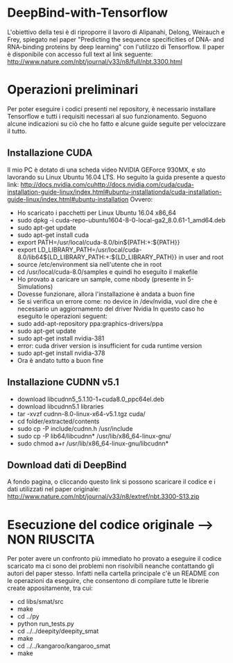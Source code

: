 # DeepBind-with-Tensorflow
L'obiettivo della tesi è di riproporre il lavoro di Alipanahi, Delong, Weirauch e Frey, spiegato nel paper "Predicting the sequence specificities of DNA- and RNA-binding proteins by deep learning" con l'utilizzo di Tensorflow.
Il paper è disponibile con accesso full text al link seguente:
http://www.nature.com/nbt/journal/v33/n8/full/nbt.3300.html

# Operazioni preliminari
Per poter eseguire i codici presenti nel repository, è necessario installare Tensorflow e tutti i requisiti necessari al suo funzionamento. Seguono alcune indicazioni su ciò che ho fatto e alcune guide seguite per velocizzare il tutto.

## Installazione CUDA
Il mio PC è dotato di una scheda video NVIDIA GEForce 930MX, e sto lavorando su Linux Ubuntu 16.04 LTS.
Ho seguito la guida presente a questo link: 
http://docs.nvidia.com/cuhttp://docs.nvidia.com/cuda/cuda-installation-guide-linux/index.html#ubuntu-installationda/cuda-installation-guide-linux/index.html#ubuntu-installation
Ovvero:
- Ho scaricato i pacchetti per Linux Ubuntu 16.04 x86_64
- sudo dpkg -i cuda-repo-ubuntu1604-8-0-local-ga2_8.0.61-1_amd64.deb
- sudo apt-get update
- sudo apt-get install cuda
- export PATH=/usr/local/cuda-8.0/bin${PATH:+:${PATH}}
- export LD_LIBRARY_PATH=/usr/local/cuda-8.0/lib64${LD_LIBRARY_PATH:+:${LD_LIBRARY_PATH}} in user and root
- source /etc/environment sia nell'utente che in root
- cd /usr/local/cuda-8.0/samples e quindi ho eseguito il makefile
- Ho provato a caricare un sample, come nbody (presente in 5-Simulations)
- Dovesse funzionare, allora l'installazione è andata a buon fine
- Se si verifica un errore come: no device in /dev/nvidia, vuol dire che è necessario un aggiornamento del driver Nvidia
In questo caso ho eseguito le operazioni seguent:
- sudo add-apt-repository ppa:graphics-drivers/ppa
- sudo apt-get update
- sudo apt-get install nvidia-381
- error: cuda driver version is insufficient for cuda runtime version
- sudo apt-get install nvidia-378
- Ora è andato tutto a buon fine

## Installazione CUDNN v5.1
- download libcudnn5_5.1.10-1+cuda8.0_ppc64el.deb
- download libcudnn5.1 libraries
- tar -xvzf cudnn-8.0-linux-x64-v5.1.tgz cuda/
- cd folder/extracted/contents
- sudo cp -P include/cudnn.h /usr/include
- sudo cp -P lib64/libcudnn* /usr/lib/x86_64-linux-gnu/
- sudo chmod a+r /usr/lib/x86_64-linux-gnu/libcudnn*

## Download dati di DeepBind
A fondo pagina, o cliccando questo link si possono scaricare il codice e i dati utilizzati nel paper originale: http://www.nature.com/nbt/journal/v33/n8/extref/nbt.3300-S13.zip

# Esecuzione del codice originale --> NON RIUSCITA
Per poter avere un confronto più immediato ho provato a eseguire il codice scaricato ma ci sono dei problemi non risolvibili neanche contattando gli autori del paper stesso.
Infatti nella cartella principale c'è un README con le operazioni da eseguire, che consentono di compilare tutte le librerie create appositamente, tra cui:
- cd libs/smat/src
- make
- cd ../py
- python run_tests.py
- cd ../../deepity/deepity_smat
- make 
- cd ../../kangaroo/kangaroo_smat
- make

